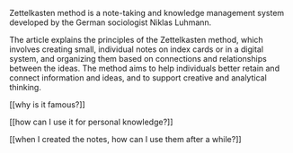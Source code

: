 Zettelkasten method is a note-taking and knowledge management system developed by the German sociologist Niklas Luhmann.

The article explains the principles of the Zettelkasten method, which involves creating small, individual notes on index cards or in a digital system, and organizing them based on connections and relationships between the ideas. The method aims to help individuals better retain and connect information and ideas, and to support creative and analytical thinking.

[[why is it famous?]]

[[how can I use it for personal knowledge?]]

[[when I created the notes, how can I use them after a while?]]

